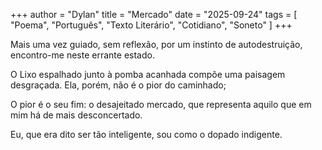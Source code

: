 +++
author = "Dylan"
title = "Mercado"
date = "2025-09-24"
tags = [
    "Poema", "Português", "Texto Literário", "Cotidiano", "Soneto"
]
+++

Mais uma vez guiado, 
sem reflexão, 
por um instinto de autodestruição,
encontro-me neste errante estado.

O Lixo espalhado 
junto à pomba acanhada
compõe uma paisagem desgraçada. 
Ela, porém, não é o pior do caminhado;

O pior é o seu fim:
o desajeitado mercado,
que representa aquilo que em mim
há de mais desconcertado.

Eu, que era dito ser tão inteligente,
sou como o dopado indigente.
